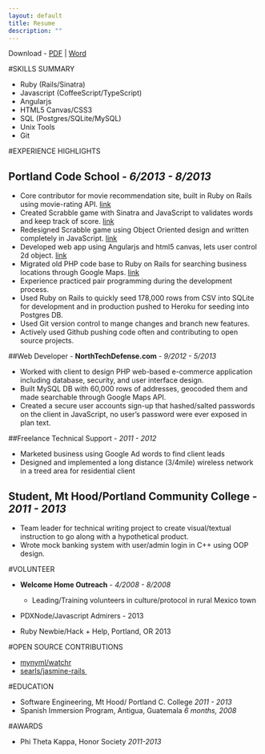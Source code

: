 ```yaml
---
layout: default
title: Resume
description: ""
---
```


Download -
[PDF](resume.pdf) |
[Word](resume.doc)

#SKILLS SUMMARY
* Ruby (Rails/Sinatra)
* Javascript  (CoffeeScript/TypeScript)
* Angularjs
* HTML5 Canvas/CSS3
* SQL (Postgres/SQLite/MySQL)
* Unix Tools
* Git

#EXPERIENCE HIGHLIGHTS

## Portland Code School -  *6/2013 - 8/2013*
* Core contributor for movie recommendation site, built in Ruby on Rails using movie-rating API. [link](http://critic-critic.herokuapp.com)
* Created Scrabble game with Sinatra and JavaScript to validates words and keep track of score. [link](http://scrabble-game.herokuapp.com)
* Redesigned Scrabble game using Object Oriented design and written completely in JavaScript. [link](https://Github.com/zeisler/scrabble)
* Developed web app using Angularjs and html5 canvas, lets user control 2d object. [link](http://Dustinzeisler.com/canvas_project)
* Migrated old PHP code base to Ruby on Rails for searching business locations through Google Maps. [link](https://Github.com/zeisler/ffl_locator)
* Experience practiced pair programming during the development process.
* Used Ruby on Rails to quickly seed 178,000 rows from CSV into SQLite for development and in production pushed to Heroku for seeding into Postgres DB.
* Used Git version control to mange changes and branch new features.
* Actively used Github pushing code often and contributing to open source projects.


##Web Developer - **NorthTechDefense.com** - *9/2012 - 5/2013*
* Worked with client to design PHP web-based e-commerce application including database, security, and user interface design.
* Built MySQL DB with 60,000 rows of addresses, geocoded them and made searchable through Google Maps API.
* Created a secure user accounts sign-up that hashed/salted passwords on the client in JavaScript, no user’s password were ever exposed in plan text.


##Freelance Technical Support -  *2011 - 2012*
* Marketed business using Google Ad words to find client leads
* Designed and implemented a long distance (3/4mile) wireless network in a treed area for residential client

## Student, Mt Hood/Portland Community College -   *2011 - 2013*
* Team leader for technical writing project to create visual/textual instruction to go along with a hypothetical product.
* Wrote mock banking system with user/admin login in C++ using OOP design.

#VOLUNTEER
* **Welcome Home Outreach** - *4/2008 - 8/2008*

  * Leading/Training volunteers in culture/protocol in rural Mexico town
* PDXNode/Javascript Admirers - 2013
* Ruby Newbie/Hack + Help, Portland, OR 2013

#OPEN SOURCE CONTRIBUTIONS
* [mynyml/watchr](http://github.com/mynyml/watchr)
* [searls/jasmine-rails ](http://github.com/searls/jasmine-rails )

#EDUCATION
* Software Engineering, Mt Hood/ Portland C. College *2011 - 2013*
* Spanish Immersion Program, Antigua, Guatemala *6 months, 2008*

#AWARDS
* Phi Theta Kappa, Honor Society *2011-2013*







